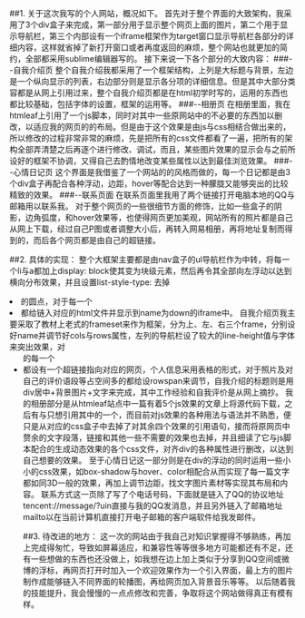 ##1.	关于这次我写的个人网站，概况如下。
首先对于整个界面的大致架构，我采用了3个div盒子来完成，第一部分用于显示整个网页上面的图片，第二个用于显示导航栏，第三个内部设有一个iframe框架作为target窗口显示导航栏各部分的详细内容，这样就省掉了新打开窗口或者再度返回的麻烦，整个网站也就更加的简约，全部都采用sublime编辑器写的。
接下来说一下各个部分的大致内容：
###--自我介绍页
整个自我介绍我都采用了一个框架结构，上列是大标题与背景，左边是一个纵向显示的列表，右边部分则是显示各分项的详细信息。但是其中大部分类容都是从网上引用过来，整个自我介绍页都是在html初学时写的，运用的东西也都比较基础，包括字体的设置，框架的运用等。
###--相册页
在相册里面，我在htmleaf上引用了一个js脚本，同时对其中一些原网站中的不必要的东西加以删改，以适应我的网页的的布局。但是由于这个效果是由js与css相结合做出来的，所以修改的过程非常非常的麻烦，先是把所有的css文件都看了一遍，把所有的架构全部弄清楚之后再逐个进行修改、调试，而且，某些图片效果的显示会与之前所设好的框架不协调，又得自己去酌情地改变某些属性以达到最佳浏览效果。
###--心情日记页
这个界面是我借鉴了一个网站的的风格而做的，每一个日记都是由3个div盒子再配合各种浮动，边距，hover等配合达到一种朦胧又能够突出的比较精致的效果。
###--联系页面
在联系页面里我用了两个链接打开电脑本地的QQ与邮箱用以联系我。
对于整个网页的一些很细节方面的修饰，比如一些盒子的阴影，边角弧度，和hover效果等，也使得网页更加美观，网站所有的照片都是自己从网上下载，经过自己P图或者调整大小后，再转入网易相册，再将地址复制而得到的，而后各个网页都是由自己的超链接。


##2.	具体的实现：
整个大框架主要都是由nav盒子的ul导航栏作为中转，将每一个li与a都加上display: block使其变为块级元素，然后再令其全部向左浮动以达到横向分布效果，并且设置list-style-type: 去掉<li>的圆点，对于每一个<li>都给链入对应的html文件并显示到name为down的iframe中。
自我介绍页我主要采取了教材上老式的frameset来作为框架，分为上、左、右三个frame，分别设好name并调节好cols与rows属性，左列的导航栏设了较大的line-height值与字体来突出效果，对<ul>的每一个<li>都设有一个超链接指向对应的网页，个人信息采用表格的形式，对于照片及对自己的评价语段等占空间多的<td>都给设rowspan来调节，自我介绍的标题则是用div居中+背景图片+文字来完成，其中工作经验和自我评价是从网上摘抄。
我的相册部分是从htmleaf站点中一篇有着5个js效果的文章上将源代码下载，之后有与只想引用其中的一个，而目前对js效果的各种用法与语法并不熟悉，便只是从对应的css盒子中去掉了对其余四个效果的引用语句，接而将原网页中赘余的文字段落，链接和其他一些不需要的效果也去掉，并且细读了它与js脚本配合的生成动态效果的各个css文件，对齐div的各种属性进行删改，以达到自己想要的效果。
至于心情日记这一部分则是在div的浮动的同时运用一些小小的css效果，如box-shadow与hover、color相配合从而实现了每一篇文字都如同3D一般的效果，再加上调节边距，找文字图片素材等实现其布局和内容。
联系方式这一页除了写了个电话号码，下面就是链入了QQ的协议地址tencent://message/?uin直接与我的QQ发消息，并且另外链入了邮箱地址mailto以在当前计算机直接打开电子邮箱的客户端软件给我发邮件。


##3.	待改进的地方：
这一次的网站由于我自己对知识掌握得不够熟练，再加上完成得匆忙，导致如屏幕适应，和兼容性等等很多地方可能都还有不足，还有一些想做的东西也还没做上，如我想在边上加上类似于分享到QQ空间或微博的浮标，再网页打开时加入一个欢迎效果作为一个引入界面，最上方的图片制作成能够链入不同界面的轮播图，再给网页加入背景音乐等等。
以后随着我的技能提升，我会慢慢的一点点修改和完善，争取将这个网站做得真正有模有样。
